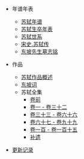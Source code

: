 <!-- docs/_sidebar.md -->

- 年谱年表

  - [苏轼年谱](1036.md)
  - [苏轼生卒年表](1101.md)
  - [苏轼世系](shi-xi.md)
  - [宋史.苏轼传](song-shi-zhuan-ji.md)
  - [东坡先生墓志铭](mu-zhi-ming.md)

- 作品

  - [苏轼作品概述](zuo-pin.md)
  - [东坡词](dong-po-ci.md)
  - 苏轼全集
     - [卷前](0.md)
     - [卷一 - 卷三十二](1.md)
     - [卷三十三 - 卷六十六](2.md)
     - [卷六十七 - 卷九十九](3.md)
     - [卷一百 - 卷一百十五](4.md)
     - [补遗](5.md)

- [更新记录](changelog.md)
